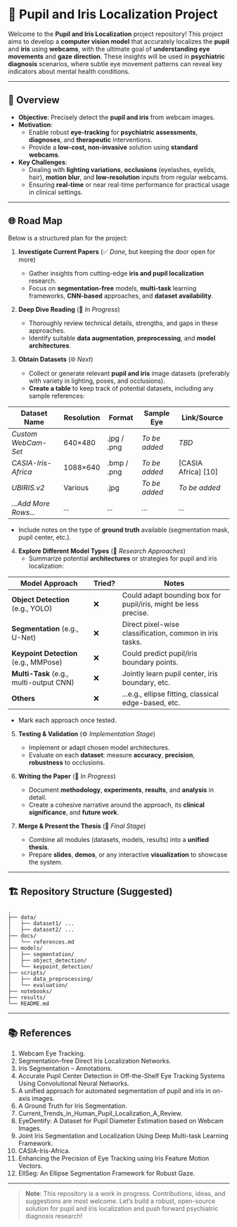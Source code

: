 # 👀 Pupil and Iris Localization Project

Welcome to the **Pupil and Iris Localization** project repository! This project aims to develop a **computer vision model** that accurately localizes the **pupil** and **iris** using **webcams**, with the ultimate goal of **understanding eye movements** and **gaze direction**. These insights will be used in **psychiatric diagnosis** scenarios, where subtle eye movement patterns can reveal key indicators about mental health conditions.

---

## 🚀 Overview

- **Objective**: Precisely detect the **pupil and iris** from webcam images.
- **Motivation**: 
  - Enable robust **eye-tracking** for **psychiatric assessments**, **diagnoses**, and **therapeutic** interventions.
  - Provide a **low-cost, non-invasive** solution using **standard webcams**.
- **Key Challenges**: 
  - Dealing with **lighting variations**, **occlusions** (eyelashes, eyelids, hair), **motion blur**, and **low-resolution** inputs from regular webcams.
  - Ensuring **real-time** or near real-time performance for practical usage in clinical settings.
  
---

## 🌐 Road Map

Below is a structured plan for the project:

1. **Investigate Current Papers** (✅ *Done*, but keeping the door open for more)
   - Gather insights from cutting-edge **iris and pupil localization** research.
   - Focus on **segmentation-free** models, **multi-task** learning frameworks, **CNN-based** approaches, and **dataset availability**.
     
2. **Deep Dive Reading** (🔎 *In Progress*)
   - Thoroughly review technical details, strengths, and gaps in these approaches.
   - Identify suitable **data augmentation**, **preprocessing**, and **model architectures**.

3. **Obtain Datasets** (🌐 *Next*)
   - Collect or generate relevant **pupil and iris** image datasets (preferably with variety in lighting, poses, and occlusions).
   - **Create a table** to keep track of potential datasets, including any sample references:

| **Dataset Name**      | **Resolution** | **Format**        | **Sample Eye**    | **Link/Source**       |
|-----------------------|----------------|-------------------|-------------------|-----------------------|
| *Custom WebCam-Set*   | 640×480        | .jpg / .png       | *To be added*     | *TBD*                 |
| *CASIA-Iris-Africa*   | 1088×640       | .bmp / .png       | *To be added*     | [CASIA Africa] [10]   |
| *UBIRIS.v2*           | Various        | .jpg              | *To be added*     | *To be added*         |
| *...Add More Rows...* | *...*          | *...*             | *...*             | *...*                 |

   - Include notes on the type of **ground truth** available (segmentation mask, pupil center, etc.).

4. **Explore Different Model Types** (🧐 *Research Approaches*)
   - Summarize potential **architectures** or strategies for pupil and iris localization:

| **Model Approach**                 | **Tried?** | **Notes**                                             |
|-----------------------------------|-----------|-------------------------------------------------------|
| **Object Detection** (e.g., YOLO) | ❌        | Could adapt bounding box for pupil/iris, might be less precise. |
| **Segmentation** (e.g., U-Net)    | ❌        | Direct pixel-wise classification, common in iris tasks.  |
| **Keypoint Detection** (e.g., MMPose) | ❌        | Could predict pupil/iris boundary points.             |
| **Multi-Task** (e.g., multi-output CNN) | ❌ | Jointly learn pupil center, iris boundary, etc.        |
| **Others**                         | ❌        | ...e.g., ellipse fitting, classical edge-based, etc.    |

   - Mark each approach once tested.

5. **Testing & Validation** (⚙️ *Implementation Stage*)
   - Implement or adapt chosen model architectures.
   - Evaluate on each **dataset**: measure **accuracy**, **precision**, **robustness** to occlusions.

6. **Writing the Paper** (📝 *In Progress*)
   - Document **methodology**, **experiments**, **results**, and **analysis** in detail.
   - Create a cohesive narrative around the approach, its **clinical significance**, and **future work**.

7. **Merge & Present the Thesis** (🎉 *Final Stage*)
   - Combine all modules (datasets, models, results) into a **unified thesis**.
   - Prepare **slides**, **demos**, or any interactive **visualization** to showcase the system.

---

## 🏗️ Repository Structure (Suggested)

```
.
├── data/
│   ├── dataset1/ ...
│   ├── dataset2/ ...
├── docs/
│   └── references.md
├── models/
│   ├── segmentation/
│   ├── object_detection/
│   └── keypoint_detection/
├── scripts/
│   ├── data_preprocessing/
│   └── evaluation/
├── notebooks/
├── results/
└── README.md
```

---

## 📚 References

1. Webcam Eye Tracking.  
2. Segmentation-free Direct Iris Localization Networks.  
3. Iris Segmentation – Annotations.  
4. Accurate Pupil Center Detection in Off-the-Shelf Eye Tracking Systems Using Convolutional Neural Networks.  
5. A unified approach for automated segmentation of pupil and iris in on-axis images.  
6. A Ground Truth for Iris Segmentation.  
7. Current_Trends_in_Human_Pupil_Localization_A_Review.  
8. EyeDentify: A Dataset for Pupil Diameter Estimation based on Webcam Images.  
9. Joint Iris Segmentation and Localization Using Deep Multi-task Learning Framework.  
10. CASIA-Iris-Africa.  
11. Enhancing the Precision of Eye Tracking using Iris Feature Motion Vectors.  
12. EllSeg: An Ellipse Segmentation Framework for Robust Gaze.

---

> **Note**: This repository is a work in progress. Contributions, ideas, and suggestions are most welcome. Let’s build a robust, open-source solution for pupil and iris localization and push forward psychiatric diagnosis research! 


